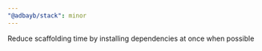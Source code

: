 ```yaml
---
"@adbayb/stack": minor
---
```


Reduce scaffolding time by installing dependencies at once when possible
